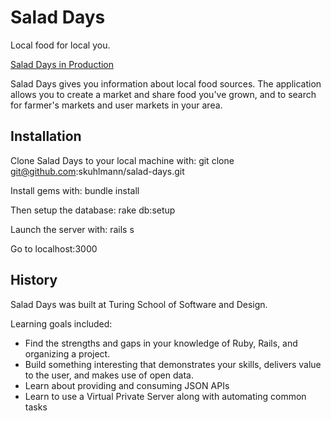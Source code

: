 # Salad Days

Local food for local you.

[Salad Days in Production](https://saladdays.xyz)

Salad Days gives you information about local food sources. The application allows you to create a market and share food you've grown, and to search for farmer's markets and user markets in your area.

## Installation

Clone Salad Days to your local machine with:
git clone git@github.com:skuhlmann/salad-days.git

Install gems with: bundle install

Then setup the database: rake db:setup

Launch the server with: rails s

Go to localhost:3000

## History

Salad Days was built at Turing School of Software and Design.

Learning goals included:

* Find the strengths and gaps in your knowledge of Ruby, Rails, and organizing a project.
* Build something interesting that demonstrates your skills, delivers value to the user, and makes use of open data.
* Learn about providing and consuming JSON APIs
* Learn to use a Virtual Private Server along with automating common tasks
